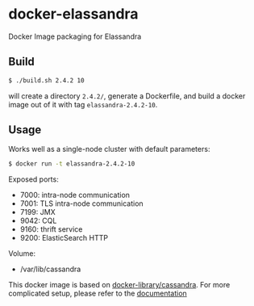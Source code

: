 # docker-elassandra

Docker Image packaging for Elassandra

## Build

```bash
$ ./build.sh 2.4.2 10
```
will create a directory `2.4.2/`, generate a Dockerfile, and build a docker image out of it with tag `elassandra-2.4.2-10`.

## Usage

Works well as a single-node cluster with default parameters:
```bash
$ docker run -t elassandra-2.4.2-10
```

Exposed ports:
* 7000: intra-node communication
* 7001: TLS intra-node communication
* 7199: JMX
* 9042: CQL
* 9160: thrift service
* 9200: ElasticSearch HTTP

Volume:
* /var/lib/cassandra

This docker image is based on [docker-library/cassandra](https://github.com/docker-library/cassandra).
For more complicated setup, please refer to the [documentation](https://github.com/docker-library/docs/tree/master/cassandra)
